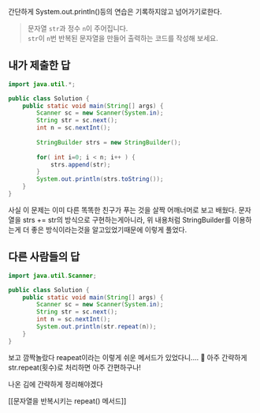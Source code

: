 간단하게 System.out.println()등의 연습은 기록하지않고 넘어가기로한다.

> 문자열 `str`과 정수 `n`이 주어집니다.  
`str`이 `n`번 반복된 문자열을 만들어 출력하는 코드를 작성해 보세요.

## 내가 제출한 답

```java
import java.util.*;

public class Solution {
    public static void main(String[] args) {
        Scanner sc = new Scanner(System.in);
        String str = sc.next();
        int n = sc.nextInt();
        
        StringBuilder strs = new StringBuilder();
        
        for( int i=0; i < n; i++ ) {
            strs.append(str);
        }
        System.out.println(strs.toString());
    }
}
```

사실 이 문제는 이미 다른 똑똑한 친구가 푸는 것을 살짝 어깨너머로 보고 배웠다.
문자열을 strs += str의 방식으로 구현하는게아니라, 위 내용처럼 StringBuilder를 이용하는게 더 좋은 방식이라는것을 알고있었기때문에 이렇게 풀었다.



## 다른 사람들의 답

```java
import java.util.Scanner;

public class Solution {
    public static void main(String[] args) {
        Scanner sc = new Scanner(System.in);
        String str = sc.next();
        int n = sc.nextInt();
        System.out.println(str.repeat(n));
    }
}
```

보고 깜짝놀랐다 
reapeat이라는 이렇게 쉬운 메서드가 있었다니.... 🙉
아주 간략하게 str.repeat(횟수)로 처리하면 아주 간편하구나!

나온 김에 간략하게 정리해야겠다

[[문자열을 반복시키는 repeat() 메서드]]